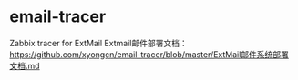 # email-tracer
Zabbix tracer for ExtMail
Extmail邮件部署文档：https://github.com/xyongcn/email-tracer/blob/master/ExtMail邮件系统部署文档.md

